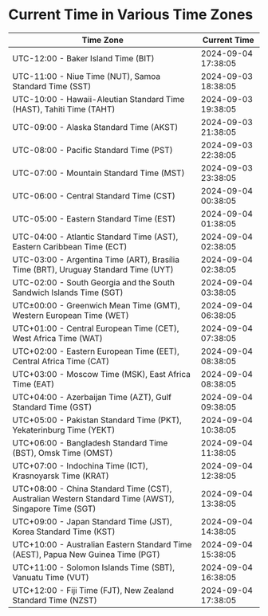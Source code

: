 # Current Time in Various Time Zones

| Time Zone | Current Time |
|-----------|--------------|
| UTC-12:00 - Baker Island Time (BIT) | 2024-09-04 17:38:05 |
| UTC-11:00 - Niue Time (NUT), Samoa Standard Time (SST) | 2024-09-03 18:38:05 |
| UTC-10:00 - Hawaii-Aleutian Standard Time (HAST), Tahiti Time (TAHT) | 2024-09-03 19:38:05 |
| UTC-09:00 - Alaska Standard Time (AKST) | 2024-09-03 21:38:05 |
| UTC-08:00 - Pacific Standard Time (PST) | 2024-09-03 22:38:05 |
| UTC-07:00 - Mountain Standard Time (MST) | 2024-09-03 23:38:05 |
| UTC-06:00 - Central Standard Time (CST) | 2024-09-04 00:38:05 |
| UTC-05:00 - Eastern Standard Time (EST) | 2024-09-04 01:38:05 |
| UTC-04:00 - Atlantic Standard Time (AST), Eastern Caribbean Time (ECT) | 2024-09-04 02:38:05 |
| UTC-03:00 - Argentina Time (ART), Brasília Time (BRT), Uruguay Standard Time (UYT) | 2024-09-04 02:38:05 |
| UTC-02:00 - South Georgia and the South Sandwich Islands Time (SGT) | 2024-09-04 03:38:05 |
| UTC±00:00 - Greenwich Mean Time (GMT), Western European Time (WET) | 2024-09-04 06:38:05 |
| UTC+01:00 - Central European Time (CET), West Africa Time (WAT) | 2024-09-04 07:38:05 |
| UTC+02:00 - Eastern European Time (EET), Central Africa Time (CAT) | 2024-09-04 08:38:05 |
| UTC+03:00 - Moscow Time (MSK), East Africa Time (EAT) | 2024-09-04 08:38:05 |
| UTC+04:00 - Azerbaijan Time (AZT), Gulf Standard Time (GST) | 2024-09-04 09:38:05 |
| UTC+05:00 - Pakistan Standard Time (PKT), Yekaterinburg Time (YEKT) | 2024-09-04 10:38:05 |
| UTC+06:00 - Bangladesh Standard Time (BST), Omsk Time (OMST) | 2024-09-04 11:38:05 |
| UTC+07:00 - Indochina Time (ICT), Krasnoyarsk Time (KRAT) | 2024-09-04 12:38:05 |
| UTC+08:00 - China Standard Time (CST), Australian Western Standard Time (AWST), Singapore Time (SGT) | 2024-09-04 13:38:05 |
| UTC+09:00 - Japan Standard Time (JST), Korea Standard Time (KST) | 2024-09-04 14:38:05 |
| UTC+10:00 - Australian Eastern Standard Time (AEST), Papua New Guinea Time (PGT) | 2024-09-04 15:38:05 |
| UTC+11:00 - Solomon Islands Time (SBT), Vanuatu Time (VUT) | 2024-09-04 16:38:05 |
| UTC+12:00 - Fiji Time (FJT), New Zealand Standard Time (NZST) | 2024-09-04 17:38:05 |
